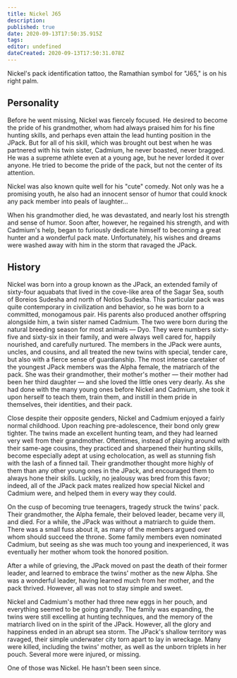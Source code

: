 ```yaml
---
title: Nickel J65
description: 
published: true
date: 2020-09-13T17:50:35.915Z
tags: 
editor: undefined
dateCreated: 2020-09-13T17:50:31.078Z
---
```


Nickel's pack identification tattoo, the Ramathian symbol for "J65," is on his right palm.

Personality
-----------

Before he went missing, Nickel was fiercely focused. He desired to become the pride of his grandmother, whom had always praised him for his fine hunting skills, and perhaps even attain the lead hunting position in the JPack. But for all of his skill, which was brought out best when he was partnered with his twin sister, Cadmium, he never boasted, never bragged. He was a supreme athlete even at a young age, but he never lorded it over anyone. He tried to become the pride of the pack, but not the center of its attention.

Nickel was also known quite well for his "cute" comedy. Not only was he a promising youth, he also had an innocent sensor of humor that could knock any pack member into peals of laughter...

When his grandmother died, he was devastated, and nearly lost his strength and sense of humor. Soon after, however, he regained his strength, and with Cadmium's help, began to furiously dedicate himself to becoming a great hunter and a wonderful pack mate. Unfortunately, his wishes and dreams were washed away with him in the storm that ravaged the JPack.

History
-------

Nickel was born into a group known as the JPack, an extended family of sixty-four aquabats that lived in the cove-like area of the Sagar Sea, south of Boreios Sudesha and north of Notios Sudesha. This particular pack was quite contemporary in civilization and behavior, so he was born to a committed, monogamous pair. His parents also produced another offspring alongside him, a twin sister named Cadmium. The two were born during the natural breeding season for most animals — Dyo. They were numbers sixty-five and sixty-six in their family, and were always well cared for, happily nourished, and carefully nurtured. The members in the JPack were aunts, uncles, and cousins, and all treated the new twins with special, tender care, but also with a fierce sense of guardianship. The most intense caretaker of the youngest JPack members was the Alpha female, the matriarch of the pack. She was their grandmother, their mother's mother — their mother had been her third daughter — and she loved the little ones very dearly. As she had done with the many young ones before Nickel and Cadmium, she took it upon herself to teach them, train them, and instill in them pride in themselves, their identities, and their pack.

Close despite their opposite genders, Nickel and Cadmium enjoyed a fairly normal childhood. Upon reaching pre-adolescence, their bond only grew tighter. The twins made an excellent hunting team, and they had learned very well from their grandmother. Oftentimes, instead of playing around with their same-age cousins, they practiced and sharpened their hunting skills, become especially adept at using echolocation, as well as stunning fish with the lash of a finned tail. Their grandmother thought more highly of them than any other young ones in the JPack, and encouraged them to always hone their skills. Luckily, no jealousy was bred from this favor; indeed, all of the JPack pack mates realized how special Nickel and Cadmium were, and helped them in every way they could.

On the cusp of becoming true teenagers, tragedy struck the twins' pack. Their grandmother, the Alpha female, their beloved leader, became very ill, and died. For a while, the JPack was without a matriarch to guide them. There was a small fuss about it, as many of the members argued over whom should succeed the throne. Some family members even nominated Cadmium, but seeing as she was much too young and inexperienced, it was eventually her mother whom took the honored position.

After a while of grieving, the JPack moved on past the death of their former leader, and learned to embrace the twins' mother as the new Alpha. She was a wonderful leader, having learned much from her mother, and the pack thrived. However, all was not to stay simple and sweet.

Nickel and Cadmium's mother had three new eggs in her pouch, and everything seemed to be going grandly. The family was expanding, the twins were still excelling at hunting techniques, and the memory of the matriarch lived on in the spirit of the JPack. However, all the glory and happiness ended in an abrupt sea storm. The JPack's shallow territory was ravaged, their simple underwater city torn apart to lay in wreckage. Many were killed, including the twins' mother, as well as the unborn triplets in her pouch. Several more were injured, or missing.

One of those was Nickel. He hasn't been seen since.
